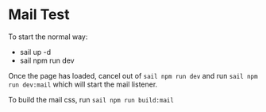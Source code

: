 # Mail Test

To start the normal way:
- sail up -d
- sail npm run dev

Once the page has loaded, cancel out of `sail npm run dev` and run `sail npm run dev:mail` which will start the mail listener.

To build the mail css, run `sail npm run build:mail`
